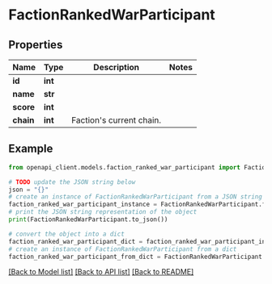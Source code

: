 # FactionRankedWarParticipant


## Properties

Name | Type | Description | Notes
------------ | ------------- | ------------- | -------------
**id** | **int** |  | 
**name** | **str** |  | 
**score** | **int** |  | 
**chain** | **int** | Faction&#39;s current chain. | 

## Example

```python
from openapi_client.models.faction_ranked_war_participant import FactionRankedWarParticipant

# TODO update the JSON string below
json = "{}"
# create an instance of FactionRankedWarParticipant from a JSON string
faction_ranked_war_participant_instance = FactionRankedWarParticipant.from_json(json)
# print the JSON string representation of the object
print(FactionRankedWarParticipant.to_json())

# convert the object into a dict
faction_ranked_war_participant_dict = faction_ranked_war_participant_instance.to_dict()
# create an instance of FactionRankedWarParticipant from a dict
faction_ranked_war_participant_from_dict = FactionRankedWarParticipant.from_dict(faction_ranked_war_participant_dict)
```
[[Back to Model list]](../README.md#documentation-for-models) [[Back to API list]](../README.md#documentation-for-api-endpoints) [[Back to README]](../README.md)



